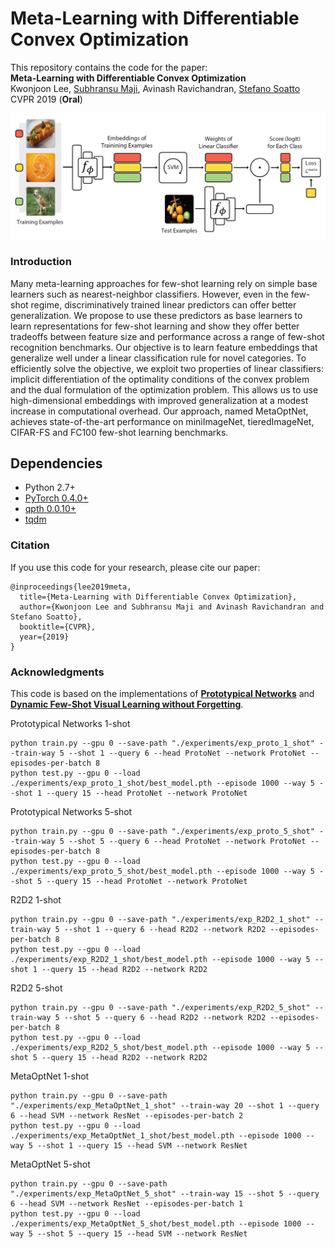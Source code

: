 # Meta-Learning with Differentiable Convex Optimization
This repository contains the code for the paper:
<br>
**Meta-Learning with Differentiable Convex Optimization**
<br>
Kwonjoon Lee, [Subhransu Maji](https://people.cs.umass.edu/~smaji/), Avinash Ravichandran, [Stefano Soatto](http://web.cs.ucla.edu/~soatto/)   
CVPR 2019 (**Oral**)
<p align='center'>
  <img src='algorithm.png' width="800px">
</p>

### Introduction

Many meta-learning approaches for few-shot learning rely on simple base learners such as nearest-neighbor classifiers. However, even in the few-shot regime, discriminatively trained linear predictors can offer better generalization. We propose to use these predictors as base learners to learn representations for few-shot learning and show they offer better tradeoffs between feature size and performance across a range of few-shot recognition benchmarks. Our objective is to learn feature embeddings that generalize well under a linear classification rule for novel categories. To efficiently solve the objective, we exploit two properties of linear classifiers: implicit differentiation of the optimality conditions of the convex problem and the dual formulation of the optimization problem. This allows us to use high-dimensional embeddings with improved generalization at a modest increase in computational overhead. Our approach, named MetaOptNet, achieves state-of-the-art performance on miniImageNet, tieredImageNet, CIFAR-FS and FC100 few-shot learning benchmarks.

## Dependencies
* Python 2.7+
* [PyTorch 0.4.0+](http://pytorch.org)
* [qpth 0.0.10+](https://github.com/locuslab/qpth)
* [tqdm](https://github.com/tqdm/tqdm)

### Citation

If you use this code for your research, please cite our paper:
```
@inproceedings{lee2019meta,
  title={Meta-Learning with Differentiable Convex Optimization},
  author={Kwonjoon Lee and Subhransu Maji and Avinash Ravichandran and Stefano Soatto},
  booktitle={CVPR},
  year={2019}
}
```

### Acknowledgments

This code is based on the implementations of [**Prototypical Networks**](https://github.com/cyvius96/prototypical-network-pytorch) and [**Dynamic Few-Shot Visual Learning without Forgetting**](https://github.com/gidariss/FewShotWithoutForgetting).


Prototypical Networks 1-shot
```
python train.py --gpu 0 --save-path "./experiments/exp_proto_1_shot" --train-way 5 --shot 1 --query 6 --head ProtoNet --network ProtoNet --episodes-per-batch 8
python test.py --gpu 0 --load ./experiments/exp_proto_1_shot/best_model.pth --episode 1000 --way 5 --shot 1 --query 15 --head ProtoNet --network ProtoNet
```
Prototypical Networks 5-shot
```
python train.py --gpu 0 --save-path "./experiments/exp_proto_5_shot" --train-way 5 --shot 5 --query 6 --head ProtoNet --network ProtoNet --episodes-per-batch 8
python test.py --gpu 0 --load ./experiments/exp_proto_5_shot/best_model.pth --episode 1000 --way 5 --shot 5 --query 15 --head ProtoNet --network ProtoNet
```
R2D2 1-shot
```
python train.py --gpu 0 --save-path "./experiments/exp_R2D2_1_shot" --train-way 5 --shot 1 --query 6 --head R2D2 --network R2D2 --episodes-per-batch 8
python test.py --gpu 0 --load ./experiments/exp_R2D2_1_shot/best_model.pth --episode 1000 --way 5 --shot 1 --query 15 --head R2D2 --network R2D2
```

R2D2 5-shot
```
python train.py --gpu 0 --save-path "./experiments/exp_R2D2_5_shot" --train-way 5 --shot 5 --query 6 --head R2D2 --network R2D2 --episodes-per-batch 8
python test.py --gpu 0 --load ./experiments/exp_R2D2_5_shot/best_model.pth --episode 1000 --way 5 --shot 5 --query 15 --head R2D2 --network R2D2
```
MetaOptNet 1-shot
```
python train.py --gpu 0 --save-path "./experiments/exp_MetaOptNet_1_shot" --train-way 20 --shot 1 --query 6 --head SVM --network ResNet --episodes-per-batch 2
python test.py --gpu 0 --load ./experiments/exp_MetaOptNet_1_shot/best_model.pth --episode 1000 --way 5 --shot 1 --query 15 --head SVM --network ResNet
```
MetaOptNet 5-shot
```
python train.py --gpu 0 --save-path "./experiments/exp_MetaOptNet_5_shot" --train-way 15 --shot 5 --query 6 --head SVM --network ResNet --episodes-per-batch 1
python test.py --gpu 0 --load ./experiments/exp_MetaOptNet_5_shot/best_model.pth --episode 1000 --way 5 --shot 5 --query 15 --head SVM --network ResNet
```
